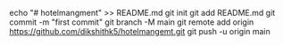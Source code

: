echo "# hotelmangment" >> README.md
git init
git add README.md
git commit -m "first commit"
git branch -M main
git remote add origin https://github.com/dikshithk5/hotelmangemt.git
git push -u origin main
